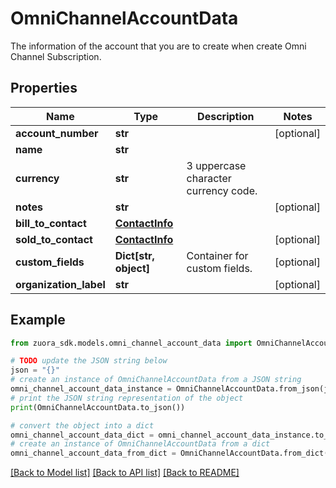 # OmniChannelAccountData

The information of the account that you are to create when create Omni Channel Subscription. 

## Properties

Name | Type | Description | Notes
------------ | ------------- | ------------- | -------------
**account_number** | **str** |  | [optional] 
**name** | **str** |  | 
**currency** | **str** | 3 uppercase character currency code.  | 
**notes** | **str** |  | [optional] 
**bill_to_contact** | [**ContactInfo**](ContactInfo.md) |  | 
**sold_to_contact** | [**ContactInfo**](ContactInfo.md) |  | [optional] 
**custom_fields** | **Dict[str, object]** | Container for custom fields.  | [optional] 
**organization_label** | **str** |  | [optional] 

## Example

```python
from zuora_sdk.models.omni_channel_account_data import OmniChannelAccountData

# TODO update the JSON string below
json = "{}"
# create an instance of OmniChannelAccountData from a JSON string
omni_channel_account_data_instance = OmniChannelAccountData.from_json(json)
# print the JSON string representation of the object
print(OmniChannelAccountData.to_json())

# convert the object into a dict
omni_channel_account_data_dict = omni_channel_account_data_instance.to_dict()
# create an instance of OmniChannelAccountData from a dict
omni_channel_account_data_from_dict = OmniChannelAccountData.from_dict(omni_channel_account_data_dict)
```
[[Back to Model list]](../README.md#documentation-for-models) [[Back to API list]](../README.md#documentation-for-api-endpoints) [[Back to README]](../README.md)


